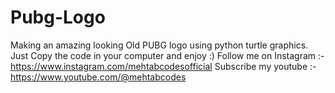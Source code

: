 # Pubg-Logo
 Making an amazing looking Old PUBG logo using python turtle graphics.
 Just Copy the code in your computer and enjoy :)
 Follow me on Instagram :- https://www.instagram.com/mehtabcodesofficial
 Subscribe my youtube :- https://www.youtube.com/@mehtabcodes